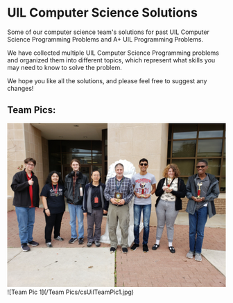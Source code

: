 # UIL Computer Science Solutions
Some of our computer science team's solutions for past UIL Computer Science Programming Problems and A+ UIL Programming Problems.

We have collected multiple UIL Computer Science Programming problems and organized them into different topics, which represent what skills you may need to know to solve the problem.

We hope you like all the solutions, and please feel free to suggest any changes!

## Team Pics:

<img src="./Team Pics/csUilTeamPic1.jpg">
![Team Pic 1](/Team Pics/csUilTeamPic1.jpg)
